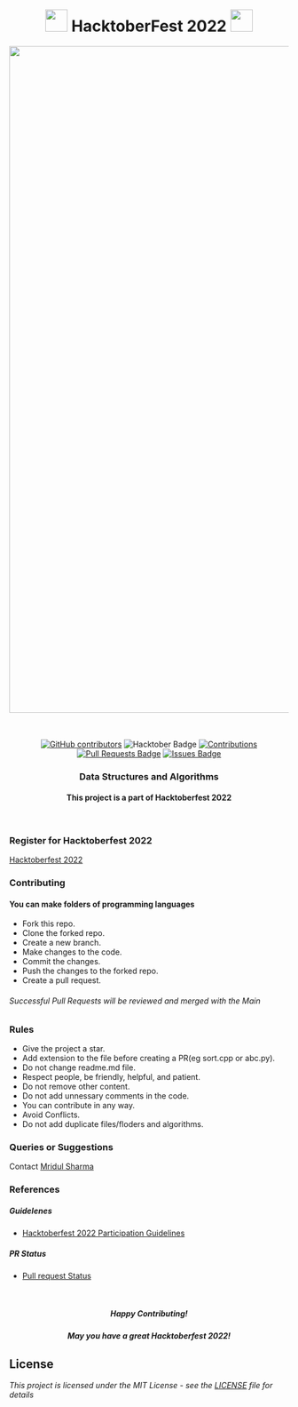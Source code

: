 <h1 align="center"> <img src= "https://octodex.github.com/images/original.png" width= "40" /> HacktoberFest 2022 <img src= "https://octodex.github.com/images/original.png" width= "40" /> </h1>



<div align="center">

<img src= "https://res.cloudinary.com/practicaldev/image/fetch/s--ds97LCK---/c_imagga_scale,f_auto,fl_progressive,h_420,q_auto,w_1000/https://dev-to-uploads.s3.amazonaws.com/uploads/articles/ymlmr15l83rrjq8natft.jpg" width= "1200"/>

<br> <br>
<a href="https://github.com/Mridul-1-Sharma/DataStructureaAndAlgos/graphs/contributors"><img alt="GitHub contributors" src="https://img.shields.io/github/contributors/Mridul-1-Sharma/DataStructureaAndAlgos?color=2b9348"></a>
<img src="https://img.shields.io/badge/HacktoberFest-2022-blueviolet" alt="Hacktober Badge"/>
<a href="https://github.com/Mridul-1-Sharma" ><img src="https://img.shields.io/badge/Contributions-welcome-green.svg?style=flat&logo=github" alt="Contributions" /></a>
<a href="https://github.com/Mridul-1-Sharma/DataStructureaAndAlgos/pulls"><img src="https://img.shields.io/github/issues-pr/Mridul-1-Sharma/DataStructureaAndAlgos" alt="Pull Requests Badge"/></a>
<a href="https://github.com/Mridul-1-Sharma/DataStructureaAndAlgos/issues"><img src="https://img.shields.io/github/issues/Mridul-1-Sharma/DataStructureaAndAlgos" alt="Issues Badge"/></a>


<h3 align="center">Data Structures and Algorithms</h3>
<h4 align="center">This project is a part of Hacktoberfest 2022</h4>
</div>

<br>

### Register for Hacktoberfest 2022
[Hacktoberfest 2022](https://hacktoberfest.digitalocean.com)

### Contributing
<h4 >You can make folders of programming languages</h4>

* Fork this repo.
* Clone the forked repo.
* Create a new branch.
* Make changes to the code.
* Commit the changes.
* Push the changes to the forked repo.
* Create a pull request.

<h6>Successful Pull Requests will be reviewed and merged with the Main</h6>

### Rules

* Give the project a star.
* Add extension to the file before creating a PR(eg sort.cpp or abc.py).
* Do not change readme.md file.
* Respect people, be friendly, helpful, and patient.
* Do not remove other content.
* Do not add unnessary comments in the code.
* You can contribute in any way.
* Avoid Conflicts.
* Do not add duplicate files/floders and algorithms.

### Queries or Suggestions
Contact [Mridul Sharma](mailto:20bme029@nith.ac.in)

### References

##### Guidelenes
- [Hacktoberfest 2022 Participation Guidelines](https://hacktoberfest.com/participation)
##### PR Status 
- [Pull request Status](https://hacktoberfest.com/profile)

<br>
<h5 align="center">Happy Contributing!</h5>
<h5 align="center">May you have a great Hacktoberfest 2022!</h5>

## License

*This project is licensed under the MIT License - see the [LICENSE](/LICENSE) file for details*


